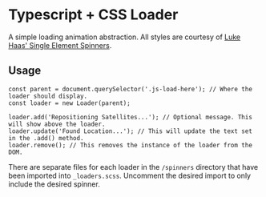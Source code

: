# Typescript + CSS Loader

A simple loading animation abstraction. All styles are courtesy of [Luke Haas' Single Element Spinners](https://projects.lukehaas.me/css-loaders/). 

## Usage

```
const parent = document.querySelector('.js-load-here'); // Where the loader should display.
const loader = new Loader(parent);

loader.add('Repositioning Satellites...'); // Optional message. This will show above the loader.
loader.update('Found Location...'); // This will update the text set in the .add() method.
loader.remove(); // This removes the instance of the loader from the DOM.
``` 

There are separate files for each loader in the `/spinners` directory that have been imported into `_loaders.scss`. Uncomment the desired import to only include the desired spinner.